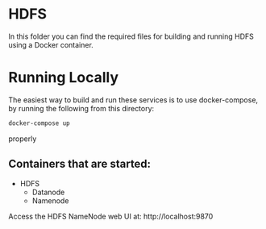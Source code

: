 HDFS
======
In this folder you can find the required files for building and running HDFS using a Docker container.

# Running Locally
The easiest way to build and run these services is to use docker-compose, by running the following from this directory:
```bash
docker-compose up
```
properly
## Containers that are started:
* HDFS
    * Datanode
    * Namenode

Access the HDFS NameNode web UI at: http://localhost:9870
